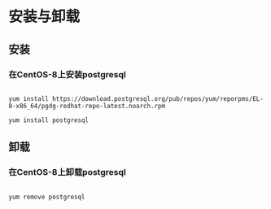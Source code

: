 # 安装与卸载

## 安装

### 在CentOS-8上安装postgresql

``` shell

yum install https://download.postgresql.org/pub/repos/yum/reporpms/EL-8-x86_64/pgdg-redhat-repo-latest.noarch.rpm

yum install postgresql

```

## 卸载

### 在CentOS-8上卸载postgresql

``` shell

yum remove postgresql

```
